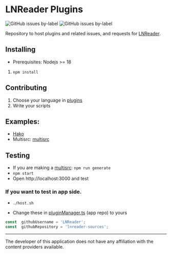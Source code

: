   

# LNReader Plugins

  

<p>

  

<img  alt="GitHub issues by-label"  src="https://img.shields.io/github/issues/lnreader/lnreader-sources/Source%20Request?color=success&label=source%20requests">

  

<img  alt="GitHub issues by-label"  src="https://img.shields.io/github/issues/lnreader/lnreader-sources/Bug?color=red&label=bugs">

  

</p>

  

Repository to host plugins and related issues, and requests for [LNReader](https://github.com/LNReader/lnreader).

## Installing

- Prerequisites: Nodejs >= 18
1. `npm install`
## Contributing

1. Choose your language in [plugins](./plugins)
2. Write your scripts



## Examples: 
+ [Hako](./plugins/vietnamese/LNHako.ts)
+ Multisrc: [multisrc](./scripts/multisrc)

## Testing
- If you are making a [multisrc](./scripts/multisrc):  `npm run generate`
- `npm start`
- Open http://localhost:3000 and test  

### If you want to test in app side.

- `./host.sh`

- Change these in [pluginManager.ts](https://github.com/LNReader/lnreader/blob/master/src/plugins/pluginManager.ts) (app repo) to yours

  

```ts
const  githubUsername = 'LNReader';
const  githubRepository = 'lnreader-sources';
```
----------

  

The developer of this application does not have any affiliation with the content providers available.
